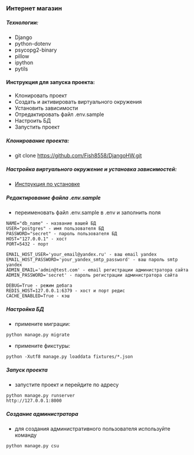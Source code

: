 ### Интернет магазин 

##### Технологии:
- Django
- python-dotenv
- psycopg2-binary
- pillow
- ipython
- pytils


#### Инструкция для запуска проекта:
- Клонировать проект
- Создать и активировать виртуального окружения
- Установить зависимости
- Отредактировать файл .env.sample
- Настроить БД
- Запустить проект


##### Клонирование проекта:
- git clone https://github.com/Fish8558/DjangoHW.git

##### Настройка виртуального окружение и установка зависимостей:
- [Инструкция по установке](https://sky.pro/media/kak-sozdat-virtualnoe-okruzhenie-python/)

##### Редактирование файла .env.sample
- переименовать файл .env.sample в .env и заполнить поля
```text
NAME="db_name" - название вашей БД
USER="postgres" - имя пользователя БД
PASSWORD="secret" - пароль пользователя БД
HOST="127.0.0.1" - хост
PORT=5432 - порт

EMAIL_HOST_USER='your_email@yandex.ru' - ваш email yandex
EMAIL_HOST_PASSWORD='your_yandex_smtp_password' - ваш пароль smtp yandex
ADMIN_EMAIL='admin@test.com' - email регистрации администратора сайта
ADMIN_PASSWORD='secret' - пароль регистрации администратора сайта

DEBUG=True - режим дебага
REDIS_HOST=127.0.0.1:6379 - хост и порт редис
CACHE_ENABLED=True - кэш
```
##### Настройка БД
- примените миграции:
```text
python manage.py migrate
```
- примените фикстуры:
```text
python -Xutf8 manage.py loaddata fixtures/*.json
```

##### Запуск проекта
- запустите проект и перейдите по адресу
```text
python manage.py runserver
http://127.0.0.1:8000
```

##### Создание администратора
- для создания административного пользователя используйте команду
```text
python manage.py csu
```
